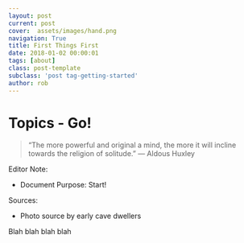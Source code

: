 ```yaml
---
layout: post
current: post
cover:  assets/images/hand.png
navigation: True
title: First Things First
date: 2018-01-02 00:00:01
tags: [about]
class: post-template
subclass: 'post tag-getting-started'
author: rob
---
```


# Topics - Go!

> “The more powerful and original a mind, the more it will incline towards the religion of solitude.” ― Aldous Huxley

Editor Note:
- Document Purpose: Start!

Sources: 
- Photo source by early cave dwellers

Blah blah blah blah
